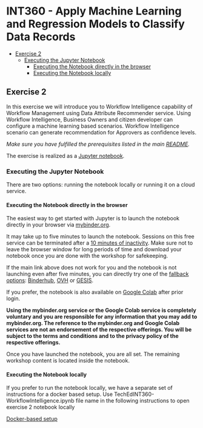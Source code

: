 # INT360 - Apply Machine Learning and Regression Models to Classify Data Records

<!-- toc -->

* [Exercise 2](#exercise-2)
  * [Executing the Jupyter Notebook](#executing-the-jupyter-notebook)
    * [Executing the Notebook directly in the browser](#executing-the-notebook-directly-in-the-browser)
    * [Executing the Notebook locally](#executing-the-notebook-locally)

<!-- Regenerate with "pre-commit run -a markdown-toc" -->

<!-- tocstop -->

## Exercise 2

In this exercise we will introduce you to Workflow Intelligence capability of Workflow Management using Data Attribute Recommender service. 
Using Workflow Intelligence, Business Owners and citizen developer can configure a machine learning based scenarios. Workflow Intelligence scenario can generate recommendation for Approvers as confidence levels.

*Make sure you have fulfilled the prerequisites listed in the main [README](/README.md).*

The exercise is realized as a [Jupyter notebook](./TechEdINT360-WorkflowIntelligence.ipynb).

### Executing the Jupyter Notebook

There are two options: running the notebook locally or running it on a cloud service.

#### Executing the Notebook directly in the browser

The easiest way to get started with Jupyter is to launch the
notebook directly in your browser via [mybinder.org].

[mybinder.org]: https://mybinder.org/v2/gh/SAP-samples/teched2021-INT360/main?labpath=exercises%2Fex2%2FTechEdINT360-WorkflowIntelligence.ipynb
It may take up to five minutes to launch the notebook. Sessions on this free service
can be terminated after a [10 minutes of inactivity]. Make sure not to leave the
browser window for long periods of time and download your notebook once you
are done with the workshop for safekeeping.

[10 minutes of inactivity]: https://mybinder.readthedocs.io/en/latest/about/about.html#how-long-will-my-binder-session-last

If the main link above does not work for you and the notebook is not launching
even after five minutes, you can directly try one of the
[fallback options](https://binderhub.readthedocs.io/en/stable/federation/federation.html):
[Binderhub], [OVH] or [GESIS].

[Binderhub]: https://gke.mybinder.org/v2/gh/SAP-samples/teched2021-INT360/main?labpath=exercises%2Fex2%2FTechEdINT360-WorkflowIntelligence.ipynb
[OVH]: https://ovh.mybinder.org/v2/gh/SAP-samples/teched2021-INT360/main?labpath=exercises%2Fex2%2FTechEdINT360-WorkflowIntelligence.ipynb
[GESIS]: https://notebooks.gesis.org/binder/v2/gh/SAP-samples/teched2021-INT360/main?labpath=exercises%2Fex2%2FTechEdINT360-WorkflowIntelligence.ipynb

If you prefer, the notebook is also available on [Google Colab] after prior login.

[Google Colab]: https://colab.research.google.com/github/SAP-samples/teched2021-INT360/blob/main/exercises/ex2/TechEdINT360-WorkflowIntelligence.ipynb

**Using the mybinder.org service or the Google Colab service is completely voluntary
and you are responsible for any information that you may add to mybinder.org. The
reference to the mybinder.org and Google Colab services are not an endorsement of
the respective offerings. You will be subject
to the terms and conditions and to the privacy policy of the respective offerings.**

Once you have launched the notebook, you are all set.
The remaining workshop content is located inside the notebook.

#### Executing the Notebook locally

If you prefer to run the notebook locally, we have a separate set of instructions for a docker based setup. Use TechEdINT360-WorkflowIntelligence.ipynb file name in the following instructions to open exercise 2 notebook locally 

[Docker-based setup]

[Docker-based setup]: /exercises/ex1/docs/markdown/running_docker_locally.md



